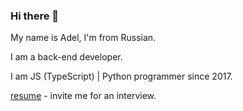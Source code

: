 ### Hi there 👋

My name is Adel, I'm from Russian.

I am a back-end developer.

I am JS (TypeScript) | Python programmer since 2017.

[resume] - invite me for an interview.

[resume]: https://khalitovadel.github.io
